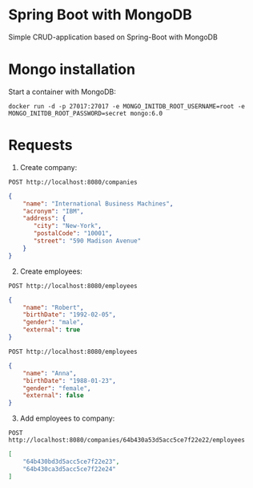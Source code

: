 # Spring Boot with MongoDB
Simple CRUD-application based on Spring-Boot with MongoDB

# Mongo installation

Start a container with MongoDB:

```
docker run -d -p 27017:27017 -e MONGO_INITDB_ROOT_USERNAME=root -e MONGO_INITDB_ROOT_PASSWORD=secret mongo:6.0
```

# Requests

1. Create company:

```
POST http://localhost:8080/companies
```
``` json
{
    "name": "International Business Machines",
    "acronym": "IBM",
    "address": {
       "city": "New-York",
       "postalCode": "10001",
       "street": "590 Madison Avenue"
    }
}
```

2. Create employees:

```
POST http://localhost:8080/employees
```
``` json
{
    "name": "Robert",
    "birthDate": "1992-02-05",
    "gender": "male",
    "external": true
}
```
```
POST http://localhost:8080/employees
```
``` json
{
    "name": "Anna",
    "birthDate": "1988-01-23",
    "gender": "female",
    "external": false
}
```

3. Add employees to company:
```
POST http://localhost:8080/companies/64b430a53d5acc5ce7f22e22/employees
```
``` json
[
    "64b430bd3d5acc5ce7f22e23",
    "64b430ca3d5acc5ce7f22e24"
]
```